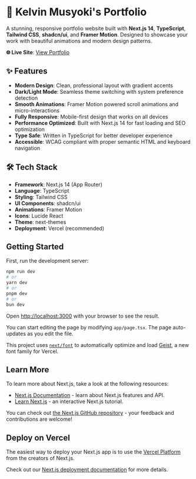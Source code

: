 # 🚀 Kelvin Musyoki's Portfolio

A stunning, responsive portfolio website built with **Next.js 14**, **TypeScript**, **Tailwind CSS**, **shadcn/ui**, and **Framer Motion**. Designed to showcase your work with beautiful animations and modern design patterns.

**🌐 Live Site**: [View Portfolio](https://portfolio-ehls51brb-kelvins-projects-e3a5059b.vercel.app)

## ✨ Features

- **Modern Design**: Clean, professional layout with gradient accents
- **Dark/Light Mode**: Seamless theme switching with system preference detection
- **Smooth Animations**: Framer Motion powered scroll animations and micro-interactions
- **Fully Responsive**: Mobile-first design that works on all devices
- **Performance Optimized**: Built with Next.js 14 for fast loading and SEO optimization
- **Type Safe**: Written in TypeScript for better developer experience
- **Accessible**: WCAG compliant with proper semantic HTML and keyboard navigation

## 🛠️ Tech Stack

- **Framework**: Next.js 14 (App Router)
- **Language**: TypeScript
- **Styling**: Tailwind CSS
- **UI Components**: shadcn/ui
- **Animations**: Framer Motion
- **Icons**: Lucide React
- **Theme**: next-themes
- **Deployment**: Vercel (recommended)

## Getting Started

First, run the development server:

```bash
npm run dev
# or
yarn dev
# or
pnpm dev
# or
bun dev
```

Open [http://localhost:3000](http://localhost:3000) with your browser to see the result.

You can start editing the page by modifying `app/page.tsx`. The page auto-updates as you edit the file.

This project uses [`next/font`](https://nextjs.org/docs/app/building-your-application/optimizing/fonts) to automatically optimize and load [Geist](https://vercel.com/font), a new font family for Vercel.

## Learn More

To learn more about Next.js, take a look at the following resources:

- [Next.js Documentation](https://nextjs.org/docs) - learn about Next.js features and API.
- [Learn Next.js](https://nextjs.org/learn) - an interactive Next.js tutorial.

You can check out [the Next.js GitHub repository](https://github.com/vercel/next.js) - your feedback and contributions are welcome!

## Deploy on Vercel

The easiest way to deploy your Next.js app is to use the [Vercel Platform](https://vercel.com/new?utm_medium=default-template&filter=next.js&utm_source=create-next-app&utm_campaign=create-next-app-readme) from the creators of Next.js.

Check out our [Next.js deployment documentation](https://nextjs.org/docs/app/building-your-application/deploying) for more details.
